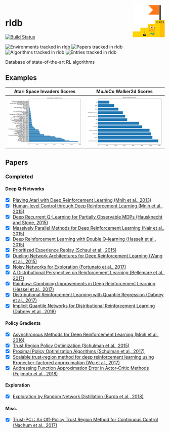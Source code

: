 <img src="docs/rldb.png" align="right" width="20%"/>

# rldb

[![Build Status](https://travis-ci.com/seungjaeryanlee/rldb.svg?branch=master)](https://travis-ci.com/seungjaeryanlee/rldb)

![Environments tracked in rldb](https://img.shields.io/badge/environments-65-blue.svg)
![Papers tracked in rldb](https://img.shields.io/badge/papers-19-blue.svg)
![Algorithms tracked in rldb](https://img.shields.io/badge/algorithms-68-blue.svg)
![Entries tracked in rldb](https://img.shields.io/badge/entries-2766-blue.svg)

Database of state-of-the-art RL algorithms

## Examples

| Atari Space Invaders Scores | MuJoCo Walker2d Scores |
|:-:|:-:|
| ![Atari Space Invaders Scores](/docs/atari-space-invaders.png) | ![MuJoCo Walker2d Scores](/docs/mujoco-walker2d.png) |

## Papers

### Completed

#### Deep Q-Networks

- [x] [Playing Atari with Deep Reinforcement Learning (Mnih et al., 2013)](https://arxiv.org/abs/1312.5602)
- [x] [Human-level Control through Deep Reinforcement Learning (Mnih et al., 2015)](https://deepmind.com/research/dqn/)
- [x] [Deep Recurrent Q-Learning for Partially Observable MDPs (Hausknecht and Stone, 2015)](https://arxiv.org/abs/1507.06527)
- [x] [Massively Parallel Methods for Deep Reinforcement Learning (Nair et al., 2015)](https://arxiv.org/abs/1507.04296)
- [x] [Deep Reinforcement Learning with Double Q-learning (Hasselt et al., 2015)](https://arxiv.org/abs/1509.06461)
- [x] [Prioritized Experience Replay (Schaul et al., 2015)](https://arxiv.org/abs/1511.05952)
- [x] [Dueling Network Architectures for Deep Reinforcement Learning (Wang et al., 2015)](https://arxiv.org/abs/1511.06581)
- [x] [Noisy Networks for Exploration (Fortunato et al., 2017)](https://arxiv.org/abs/1706.10295)
- [x] [A Distributional Perspective on Reinforcement Learning (Bellemare et al., 2017)](https://arxiv.org/abs/1707.06887)
- [x] [Rainbow: Combining Improvements in Deep Reinforcement Learning (Hessel et al., 2017)](https://arxiv.org/abs/1710.02298)
- [x] [Distributional Reinforcement Learning with Quantile Regression (Dabney et al., 2017)](https://arxiv.org/abs/1710.10044)
- [x] [Implicit Quantile Networks for Distributional Reinforcement Learning (Dabney et al., 2018)](https://arxiv.org/abs/1806.06923)

#### Policy Gradients

- [x] [Asynchronous Methods for Deep Reinforcement Learning (Mnih et al., 2016)](https://arxiv.org/abs/1602.01783)
- [x] [Trust Region Policy Optimization (Schulman et al., 2015)](https://arxiv.org/abs/1502.05477)
- [x] [Proximal Policy Optimization Algorithms (Schulman et al., 2017)](https://arxiv.org/abs/1707.06347)
- [x] [Scalable trust-region method for deep reinforcement learning using Kronecker-factored approximation (Wu et al., 2017)](https://arxiv.org/abs/1708.05144)
- [x] [Addressing Function Approximation Error in Actor-Critic Methods (Fujimoto et al., 2018)](https://arxiv.org/abs/1802.09477)

#### Exploration

- [x] [Exploration by Random Network Distillation (Burda et al., 2018)](https://arxiv.org/abs/1810.12894)

#### Misc.

- [x] [Trust-PCL: An Off-Policy Trust Region Method for Continuous Control (Nachum et al., 2017)](https://arxiv.org/abs/1707.01891)
